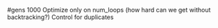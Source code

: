 #gens 1000
Optimize only on num_loops (how hard can we get without backtracking?)
Control for duplicates
